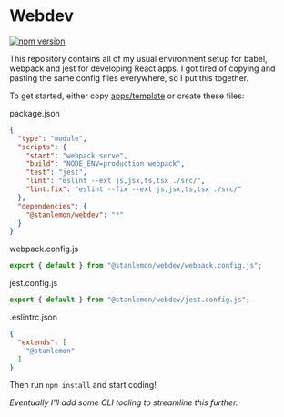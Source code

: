 # Webdev

[![npm version](https://badge.fury.io/js/%40stanlemon%2Fwebdev.svg)](https://badge.fury.io/js/%40stanlemon%2Fwebdev)

This repository contains all of my usual environment setup for babel, webpack and jest for developing React apps. I got tired of copying and pasting the same config files everywhere, so I put this together.

To get started, either copy [apps/template](../../apps/template/) or create these files:

package.json
```json
{
  "type": "module",
  "scripts": {
    "start": "webpack serve",
    "build": "NODE_ENV=production webpack",
    "test": "jest",
    "lint": "eslint --ext js,jsx,ts,tsx ./src/",
    "lint:fix": "eslint --fix --ext js,jsx,ts,tsx ./src/"
  },
  "dependencies": {
    "@stanlemon/webdev": "*"
  }
}
```

webpack.config.js
```javascript
export { default } from "@stanlemon/webdev/webpack.config.js";
```

jest.config.js
```javascript
export { default } from "@stanlemon/webdev/jest.config.js";
```

.eslintrc.json
```json
{
  "extends": [
    "@stanlemon"
  ]
}
```

Then run `npm install` and start coding!

_Eventually I'll add some CLI tooling to streamline this further._
